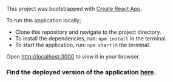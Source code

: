 This project was bootstrapped with [Create React App](https://github.com/facebook/create-react-app).

To run this application locally;

- Clone this repository and navigate to the project directory.
- To install the dependencies, run: `npm install` in the terminal.
- To start the application, run: `npm start` in the terminal.

Open [http://localhost:3000](http://localhost:3000) to view it in your browser.

### Find the deployed version of the application [here](https://main--product-catalog-dc.netlify.app/).
